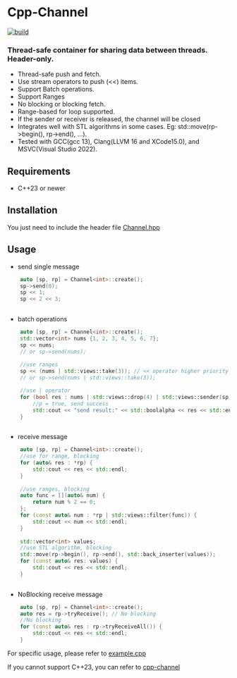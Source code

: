 # Cpp-Channel

[![build](https://github.com/Nevermore1994/Cpp-Channel/workflows/build/badge.svg)](https://github.com/Nevermore1994/Cpp-Channel/actions)

### Thread-safe container for sharing data between threads. Header-only.

* Thread-safe push and fetch.
* Use stream operators to push (<<) items.
* Support Batch operations.
* Support Ranges
* No blocking or blocking fetch.
* Range-based for loop supported.
* If the sender or receiver is released, the channel will be closed
* Integrates well with STL algorithms in some cases. Eg: std::move(rp->begin(), rp->end(), ...).
* Tested with GCC(gcc 13), Clang(LLVM 16 and XCode15.0), and MSVC(Visual Studio 2022).

## Requirements

* C++23 or newer

## Installation

You just need to include the header file [Channel.hpp](Channel.hpp)

## Usage

* send single message
```c++
    auto [sp, rp] = Channel<int>::create();
    sp->send(0);
    sp << 1;
    sp << 2 << 3;
    
```

* batch operations
```c++
    auto [sp, rp] = Channel<int>::create();
    std::vector<int> nums {1, 2, 3, 4, 5, 6, 7};
    sp << nums; 
    // or sp->send(nums);
    
    //use ranges
    sp << (nums | std::views::take(3)); // << operator higher priority than | operator
    // or sp->send(nums | std::views::take(3));

    //use | operator
    for (bool res : nums | std::views::drop(4) | std::views::sender(sp) ){
        //p = true, send success
        std::cout << "send result:" << std::boolalpha << res << std::endl;
    }
    
```

* receive message
```c++
    auto [sp, rp] = Channel<int>::create();
    //use for range, blocking
    for (auto& res : *rp) {
        std::cout << res << std::endl;
    }
    
    //use ranges, blocking
    auto func = [](auto& num) {
        return num % 2 == 0;
    };
    for (const auto& num : *rp | std::views::filter(func)) {
        std::cout << num << std::endl;
    }
    
    std::vector<int> values;
    //use STL algorithm, blocking
    std::move(rp->begin(), rp->end(), std::back_inserter(values));
    for (const auto& res: values) {
        std::cout << res << std::endl;
    }
    
```

* NoBlocking receive message
```C++
    auto [sp, rp] = Channel<int>::create();
    auto res = rp->tryReceive(); // No blocking
    //No blocking
    for (const auto& res : rp->tryReceiveAll()) {
        std::cout << res << std::endl;  
    }
```

For specific usage, please refer to [example.cpp](./example.cpp)

If you cannot support C++23, you can refer to [cpp-channel][def]

[def]: https://github.com/andreiavrammsd/cpp-channel
